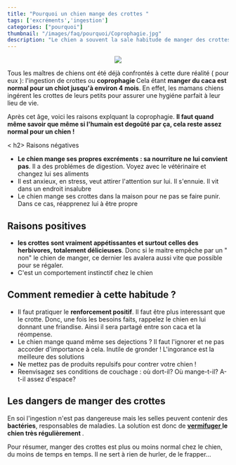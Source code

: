 ```yaml
---
title: "Pourquoi un chien mange des crottes "
tags: ['excréments','ingestion']
categories: ["pourquoi"]
thumbnail: "/images/faq/pourquoi/Coprophagie.jpg"
description: "Le chien a souvent la sale habitude de manger des crottes. Il y a des raisons à cela"
---
```



<p align="center"><img src="/images/faq/pourquoi/Coprophagie.jpg"/></p>


Tous les maîtres de chiens ont été déjà confrontés à cette dure réalité ( pour eux ): l'ingestion de crottes ou <b>coprophagie </b>
Cela étant <b>manger du caca est normal pour un chiot jusqu'à environ 4 mois</b>. En effet, les mamans chiens ingérent les crottes de leurs petits pour assurer une hygiéne parfait à leur lieu de vie.

Après cet âge, voici les raisons explquant la coprophagie. <b>Il faut quand même savoir que même si l'humain est degoûté par ça, cela reste assez normal pour un chien ! </b>


< h2> Raisons négatives </h2>

<ul> <li> <b>Le chien mange ses propres excréments : sa nourriture ne lui convient pas</b>. Il a des problémes de digestion. Voyez avec le vétérinaire et changez lui ses aliments </li>
<li> Il est anxieux, en stress, veut attirer l'attention sur lui. Il s'ennuie. Il vit dans un endroit insalubre </li>
 <li> Le chien mange ses crottes dans la maison pour ne pas se faire punir. Dans ce cas, réapprenez lui à être propre </li>
 </ul>

<h2> Raisons positives </h2>

<ul><li> <b>les crottes sont vraiment appétissantes et surtout celles des herbivores, totalement délicieuses</b>. Donc si le maitre empêche par un " non" le chien de manger, ce dernier les avalera aussi vite que possible pour se régaler.</li>
<li> C'est un comportement instinctif chez le chien </li> </ul>


<h2> Comment remedier à cette habitude ? </h2>
<ul> <li>Il faut pratiquer le <b>renforcement positif</b>. Il faut être plus interessant que le crotte. Donc, une fois les besoins faits, rappelez le chien en lui donnant une friandise. Ainsi il sera partagé entre son caca et la réompense. </li>
<li> Le chien mange quand même ses dejections ? Il faut l'ignorer et ne pas accorder d'importance à cela. Inutile de gronder ! L'ingorance est la meilleure des solutions </li>
<li> Ne mettez pas de produits repulsifs pour contrer votre chien ! </li>
<li> Reenvisagez ses conditions de couchage : où dort-il? Où mange-t-il? A-t-il assez d'espace? </li></ul>

<h2> Les dangers de manger des crottes </h2>
En soi l'ingestion n'est pas dangereuse mais les selles peuvent contenir des <b> bactéries</b>, responsables de maladies. La solution est donc de <b><a href ="http://www.chien-calme.com/actualites/vermifuger_son-chien/" target="_blan"> vermifuger </a> le chien très régulièrement </b>.

Pour résumer, manger des crottes est plus ou moins normal chez le chien, du moins de temps en temps. Il ne sert à rien de hurler, de le frapper...

